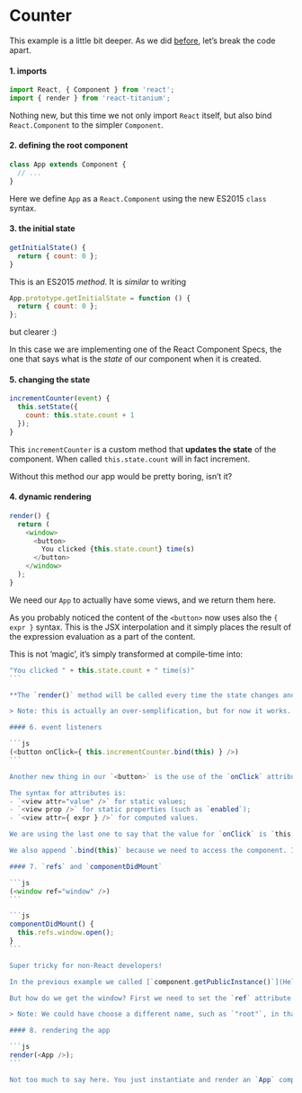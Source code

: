# Counter

This example is a little bit deeper. As we did [before](Hello_World_explained.md), let’s break the code apart.

#### 1. imports

```js
import React, { Component } from 'react';
import { render } from 'react-titanium';
```

Nothing new, but this time we not only import `React` itself, but also bind `React.Component` to the simpler `Component`.

#### 2. defining the root component

```js
class App extends Component {
  // ...
}
```

Here we define `App` as a `React.Component` using the new ES2015 `class` syntax.

#### 3. the initial state

```js
getInitialState() {
  return { count: 0 };
}
```

This is an ES2015 *method*. It is *similar* to writing

```js
App.prototype.getInitialState = function () {
  return { count: 0 };
};
```

but clearer :)

In this case we are implementing one of the React Component Specs, the one that says what is the *state* of our component when it is created.

#### 5. changing the state

```js
incrementCounter(event) {
  this.setState({
    count: this.state.count + 1
  });
}
```

This `incrementCounter` is a custom method that **updates the state** of the component. When called `this.state.count` will in fact increment.

Without this method our app would be pretty boring, isn’t it?

#### 4. dynamic rendering

```js
render() {
  return (
    <window>
      <button>
        You clicked {this.state.count} time(s)
      </button>
    </window>
  );
}
```

We need our `App` to actually have some views, and we return them here.

As you probably noticed the content of the `<button>` now uses also the `{ expr }` syntax. This is the JSX interpolation and it simply places the result of the expression evaluation as a part of the content.

This is not ‘magic’, it’s simply transformed at compile-time into:

````js
"You clicked " + this.state.count + " time(s)"
```

**The `render()` method will be called every time the state changes and React will update the UI accordingly. This is where all of this shines.**

> Note: this is actually an over-semplification, but for now it works.

#### 6. event listeners

```js
(<button onClick={ this.incrementCounter.bind(this) } />)
```

Another new thing in our `<button>` is the use of the `onClick` attribute.

The syntax for attributes is:
- `<view attr="value" />` for static values;
- `<view prop />` for static properties (such as `enabled`);
- `<view attr={ expr } />` for computed values.

We are using the last one to say that the value for `onClick` is `this.incrementCounter`.

We also append `.bind(this)` because we need to access the component. If this is not clear to you then you should read [this guide](https://bonsaiden.github.io/JavaScript-Garden/#function.this).

#### 7. `refs` and `componentDidMount`

```js
(<window ref="window" />)
```

```js
componentDidMount() {
  this.refs.window.open();
}
```

Super tricky for non-React developers!

In the previous example we called [`component.getPublicInstance()`](Hello_World_explained.md#4-opening-the-window) to get a *reference* to an actual `Titanium.UI.Window`. This time we need to wait for the component to be mounted to do it, and in fact we implement the `componentDidMount()` method from the React Component Lifecycle spec.

But how do we get the window? First we need to set the `ref` attribute to `"window"` while rendering, and then we can get it with `this.ref.window`.

> Note: We could have choose a different name, such as `"root"`, in that case we would need to write `this.refs.root`.

#### 8. rendering the app

```js
render(<App />);
```

Not too much to say here. You just instantiate and render an `App` component.
